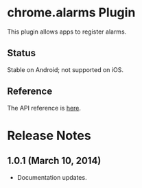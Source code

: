 # chrome.alarms Plugin

This plugin allows apps to register alarms.

## Status

Stable on Android; not supported on iOS.

## Reference

The API reference is [here](http://developer.chrome.com/apps/alarms.html).

# Release Notes
## 1.0.1 (March 10, 2014)
- Documentation updates.
